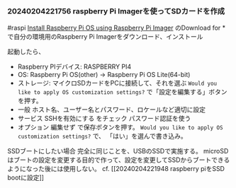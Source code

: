 ### 20240204221756 raspberry Pi Imagerを使ってSDカードを作成
#raspi 
[Install Raspberry Pi OS using Raspberry Pi Imager](https://www.raspberrypi.com/software/) のDownload for * で自分の環境用のRaspberry Pi Imagerをダウンロード、インストール

起動したら、 
- Raspberry PIデバイス: RASPBERRY PI4
- OS: Raspberry Pi OS(other) -> Raspberry Pi OS Lite(64-bit)
- ストレージ: マイクロSDカードをPCに接続して、それを選ぶ
`Would you like to apply OS customization settings?` 
で「設定を編集する」ボタンを押す。
- 一般 ホスト名、ユーザー名とパスワード、ロケールなど適切に設定
- サービス SSHを有効にする をチェック パスワード認証を使う
- オプション 編集せず
で保存ボタンを押す。
`Would you like to apply OS customization settings?`  で、 「はい」を選んで書き込み。

SSDブートにしたい場合
完全に同じことを、USBのSSDで実施する。
microSDはブートの設定を変更する目的で作って、設定を変更してSSDからブートできるようになった後には使用しない。 cf. [[20240204221948 raspberry piをSSD bootに設定]]